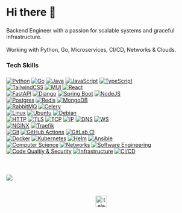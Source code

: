 ###

<h1 align="left">Hi there 👋</h1>

###

<p align="left">Backend Engineer with a passion for scalable systems and graceful infrastructure.<br><br>Working with Python, Go, Microservices, CI/CD, Networks & Clouds.</p>

###

<h3 align="left">Tech Skills</h3>

###

[![Python](https://img.shields.io/badge/Python-3776AB?logo=python&logoColor=fff)](#)
[![Go](https://img.shields.io/badge/Go-%2300ADD8.svg?&logo=go&logoColor=white)](#)
[![Java](https://img.shields.io/badge/Java-%23ED8B00.svg?logo=openjdk&logoColor=white)](#)
[![JavaScript](https://img.shields.io/badge/JavaScript-F7DF1E?logo=javascript&logoColor=F7DF1E&color=2d3036)](#)
[![TypeScript](https://img.shields.io/badge/TypeScript-3178C6?logo=typescript&logoColor=fff)](#)
<br/>
[![TailwindCSS](https://img.shields.io/badge/Tailwind%20CSS-%2338B2AC.svg?logo=tailwind-css&logoColor=white)](#)
[![MUI](https://img.shields.io/badge/MUI-007FFF?logo=MUI&logoColor=fff)](#)
[![React](https://img.shields.io/badge/React-%2320232a.svg?logo=react&logoColor=%2361DAFB)](#)
<br/>
[![FastAPI](https://img.shields.io/badge/FastAPI-009485.svg?logo=fastapi&logoColor=white)](#)
[![Django](https://img.shields.io/badge/Django-%23092E20.svg?logo=django&logoColor=white)](#)
[![Spring Boot](https://img.shields.io/badge/Spring%20Boot-6DB33F?logo=springboot&logoColor=fff)](#)
[![NodeJS](https://img.shields.io/badge/Node.js-6DA55F?logo=node.js&logoColor=white)](#)
<br/>
[![Postgres](https://img.shields.io/badge/Postgres-%23316192.svg?logo=postgresql&logoColor=white)](#)
[![Redis](https://img.shields.io/badge/Redis-%23DD0031.svg?logo=redis&logoColor=white)](#)
[![MongoDB](https://img.shields.io/badge/MongoDB-%234ea94b.svg?logo=mongodb&logoColor=white)](#)
<br/>
[![RabbitMQ](https://img.shields.io/badge/RabbitMQ-FF6600?logo=rabbitmq&logoColor=white)](#)
[![Celery](https://img.shields.io/badge/Celery-37814A?logo=celery&logoColor=white)](#)
<br/>
[![Linux](https://img.shields.io/badge/Linux-FCC624?logo=linux&logoColor=black)](#)
[![Ubuntu](https://img.shields.io/badge/Ubuntu-E95420?logo=ubuntu&logoColor=white)](#)
[![Debian](https://img.shields.io/badge/Debian-A81D33?logo=debian&logoColor=fff)](#)
<br/>
[![HTTP](https://img.shields.io/badge/HTTP-1E74C9)](#)
[![TLS](https://img.shields.io/badge/TLS-1E74C9)](#)
[![TCP](https://img.shields.io/badge/TCP-1E74C9)](#)
[![IP](https://img.shields.io/badge/IP-1E74C9)](#)
[![DNS](https://img.shields.io/badge/DNS-1E74C9)](#)
[![WS](https://img.shields.io/badge/WS-1E74C9)](#)
<br/>
[![NGINX](https://img.shields.io/badge/NGINX-009639?logo=nginx&logoColor=fff)](#)
[![Traefik](https://img.shields.io/badge/Traefik-24A1C1?logo=traefikproxy&logoColor=fff)](#)
<br/>
[![Git](https://img.shields.io/badge/Git-F05032?logo=git&logoColor=fff)](#)
[![GitHub Actions](https://img.shields.io/badge/GitHub_Actions-2088FF?logo=github-actions&logoColor=white)](#)
[![GitLab CI](https://img.shields.io/badge/GitLab%20CI-FC6D26?logo=gitlab&logoColor=fff)](#)
<br/>
[![Docker](https://img.shields.io/badge/Docker-2496ED?logo=docker&logoColor=fff)](#)
[![Kubernetes](https://img.shields.io/badge/Kubernetes-326CE5?logo=kubernetes&logoColor=fff)](#)
[![Helm](https://img.shields.io/badge/Helm-0F1689?logo=helm&logoColor=fff)](#)
[![Ansible](https://img.shields.io/badge/Ansible-EE0000?logo=ansible&logoColor=fff)](#)
<br/>
[![Computer Science](https://img.shields.io/badge/Computer%20Science-1E74C9)](#)
[![Networks](https://img.shields.io/badge/Networks-1E74C9)](#)
[![Software Engineering](https://img.shields.io/badge/Software%20Engineering-1E74C9)](#)
[![Code Qualtiy & Security](https://img.shields.io/badge/Code%20Quality%20&%20Security-1E74C9)](#)
[![Infrastructure](https://img.shields.io/badge/Infrastructure-1E74C9)](#)
[![CI/CD](https://img.shields.io/badge/CI/CD-1E74C9)](#)

<br/>

###
![](https://nirzak-streak-stats.vercel.app/?user=dm-sizov&theme=dark&hide_border=false)
###

<br/>

<div align="center">
  <a href="https://t.me/dmszv" target="_blank">
    <img src="https://img.shields.io/static/v1?message=Telegram&logo=telegram&label=&color=2CA5E0&logoColor=white&labelColor=&style=for-the-badge" height="30" alt="telegram logo"  />
  </a>
</div>
